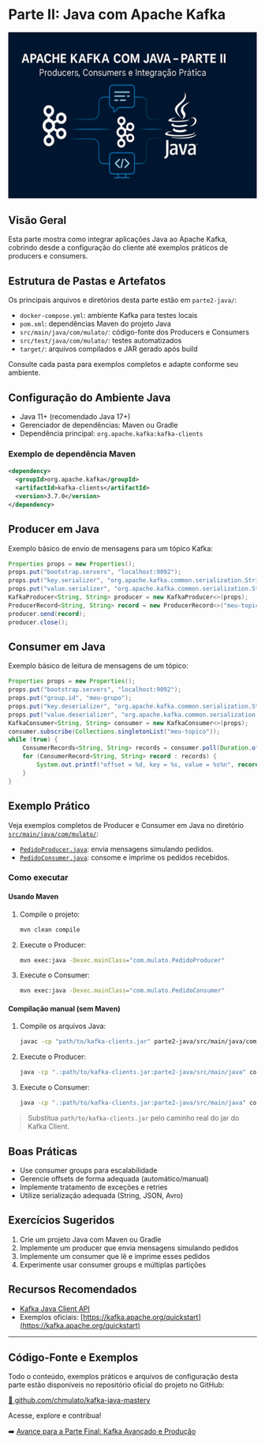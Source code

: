 # Parte II: Java com Apache Kafka

![Apache Kafka com Java – Parte II](img/kafka-java-parte2.png)

## Visão Geral

Esta parte mostra como integrar aplicações Java ao Apache Kafka, cobrindo desde a configuração do cliente até exemplos práticos de producers e consumers.

## Estrutura de Pastas e Artefatos

Os principais arquivos e diretórios desta parte estão em `parte2-java/`:

- `docker-compose.yml`: ambiente Kafka para testes locais
- `pom.xml`: dependências Maven do projeto Java
- `src/main/java/com/mulato/`: código-fonte dos Producers e Consumers
- `src/test/java/com/mulato/`: testes automatizados
- `target/`: arquivos compilados e JAR gerado após build

Consulte cada pasta para exemplos completos e adapte conforme seu ambiente.

## Configuração do Ambiente Java

- Java 11+ (recomendado Java 17+)
- Gerenciador de dependências: Maven ou Gradle
- Dependência principal: `org.apache.kafka:kafka-clients`

### Exemplo de dependência Maven

```xml
<dependency>
  <groupId>org.apache.kafka</groupId>
  <artifactId>kafka-clients</artifactId>
  <version>3.7.0</version>
</dependency>
```

## Producer em Java

Exemplo básico de envio de mensagens para um tópico Kafka:

```java
Properties props = new Properties();
props.put("bootstrap.servers", "localhost:9092");
props.put("key.serializer", "org.apache.kafka.common.serialization.StringSerializer");
props.put("value.serializer", "org.apache.kafka.common.serialization.StringSerializer");
KafkaProducer<String, String> producer = new KafkaProducer<>(props);
ProducerRecord<String, String> record = new ProducerRecord<>("meu-topico", "chave", "mensagem");
producer.send(record);
producer.close();
```

## Consumer em Java

Exemplo básico de leitura de mensagens de um tópico:

```java
Properties props = new Properties();
props.put("bootstrap.servers", "localhost:9092");
props.put("group.id", "meu-grupo");
props.put("key.deserializer", "org.apache.kafka.common.serialization.StringDeserializer");
props.put("value.deserializer", "org.apache.kafka.common.serialization.StringDeserializer");
KafkaConsumer<String, String> consumer = new KafkaConsumer<>(props);
consumer.subscribe(Collections.singletonList("meu-topico"));
while (true) {
    ConsumerRecords<String, String> records = consumer.poll(Duration.ofMillis(100));
    for (ConsumerRecord<String, String> record : records) {
        System.out.printf("offset = %d, key = %s, value = %s%n", record.offset(), record.key(), record.value());
    }
}
```

## Exemplo Prático

Veja exemplos completos de Producer e Consumer em Java no diretório [`src/main/java/com/mulato/`](parte2-java/src/main/java/com/mulato/):

- [`PedidoProducer.java`](parte2-java/src/main/java/com/mulato/PedidoProducer.java): envia mensagens simulando pedidos.
- [`PedidoConsumer.java`](parte2-java/src/main/java/com/mulato/PedidoConsumer.java): consome e imprime os pedidos recebidos.

### Como executar

#### Usando Maven

1. Compile o projeto:

   ```sh
   mvn clean compile
   ```

2. Execute o Producer:

   ```sh
   mvn exec:java -Dexec.mainClass="com.mulato.PedidoProducer"
   ```

3. Execute o Consumer:

   ```sh
   mvn exec:java -Dexec.mainClass="com.mulato.PedidoConsumer"
   ```

#### Compilação manual (sem Maven)

1. Compile os arquivos Java:

   ```sh
   javac -cp "path/to/kafka-clients.jar" parte2-java/src/main/java/com/mulato/PedidoProducer.java parte2-java/src/main/java/com/mulato/PedidoConsumer.java
   ```

2. Execute o Producer:

   ```sh
   java -cp ".:path/to/kafka-clients.jar:parte2-java/src/main/java" com.mulato.PedidoProducer
   ```

3. Execute o Consumer:

   ```sh
   java -cp ".:path/to/kafka-clients.jar:parte2-java/src/main/java" com.mulato.PedidoConsumer
   ```

> Substitua `path/to/kafka-clients.jar` pelo caminho real do jar do Kafka Client.

## Boas Práticas

- Use consumer groups para escalabilidade
- Gerencie offsets de forma adequada (automático/manual)
- Implemente tratamento de exceções e retries
- Utilize serialização adequada (String, JSON, Avro)

## Exercícios Sugeridos

1. Crie um projeto Java com Maven ou Gradle
2. Implemente um producer que envia mensagens simulando pedidos
3. Implemente um consumer que lê e imprime esses pedidos
4. Experimente usar consumer groups e múltiplas partições

## Recursos Recomendados

- [Kafka Java Client API](https://kafka.apache.org/documentation/#producerapi)
- Exemplos oficiais: [https://kafka.apache.org/quickstart](https://kafka.apache.org/quickstart)

---

## Código-Fonte e Exemplos

Todo o conteúdo, exemplos práticos e arquivos de configuração desta parte estão disponíveis no repositório oficial do projeto no GitHub:

[🔗 github.com/chmulato/kafka-java-mastery](https://github.com/chmulato/kafka-java-mastery)

Acesse, explore e contribua!

➡️ [Avance para a Parte Final: Kafka Avançado e Produção](parte-final-avancado.md)
